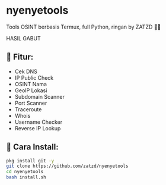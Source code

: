 # nyenyetools
Tools OSINT berbasis Termux, full Python, ringan by ZATZD 🧠💀

HASIL GABUT

## 🔧 Fitur:
- Cek DNS
- IP Public Check
- OSINT Nama
- GeoIP Lokasi
- Subdomain Scanner
- Port Scanner
- Traceroute
- Whois
- Username Checker
- Reverse IP Lookup

## 🚀 Cara Install:
```bash
pkg install git -y
git clone https://github.com/zatzd/nyenyetools
cd nyenyetools
bash install.sh

